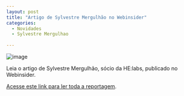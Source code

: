 ```yaml
---
layout: post
title: "Artigo de Sylvestre Mergulhão no Webinsider"
categories:
  - Novidades
  - Sylvestre Mergulhao
   
---
```

![image](/blog/images/posts/2012-12-05/imprensamergulhao.jpg)

Leia o artigo de Sylvestre Mergulhão, sócio da HE:labs, publicado no Webinsider.

[Acesse este link para ler toda a reportagem](http://webinsider.uol.com.br/2012/12/05/mercado-2-0-invista-na-producao-agil-de-software/).
